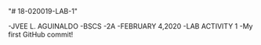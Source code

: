 "# 18-020019-LAB-1" 

-JVEE L. AGUINALDO
-BSCS -2A
-FEBRUARY 4,2020
-LAB ACTIVITY 1
-My first GitHub commit!
